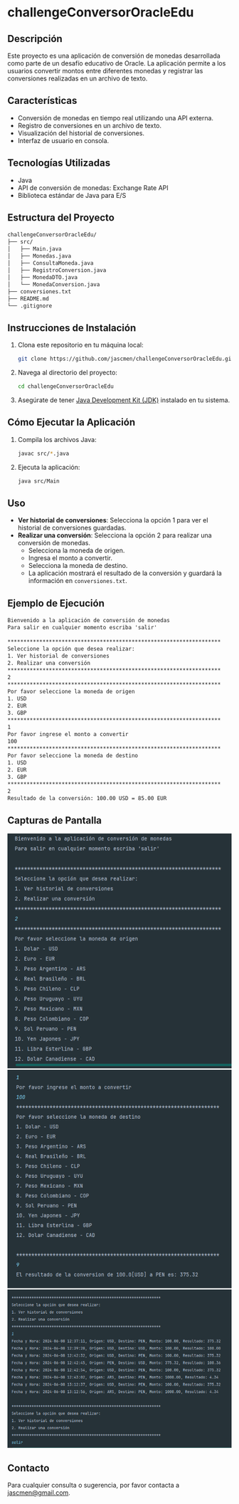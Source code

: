 
# challengeConversorOracleEdu

## Descripción
Este proyecto es una aplicación de conversión de monedas desarrollada como parte de un desafío educativo de Oracle. La aplicación permite a los usuarios convertir montos entre diferentes monedas y registrar las conversiones realizadas en un archivo de texto.

## Características
- Conversión de monedas en tiempo real utilizando una API externa.
- Registro de conversiones en un archivo de texto.
- Visualización del historial de conversiones.
- Interfaz de usuario en consola.

## Tecnologías Utilizadas
- Java
- API de conversión de monedas: Exchange Rate API
- Biblioteca estándar de Java para E/S

## Estructura del Proyecto
```
challengeConversorOracleEdu/
├── src/
│   ├── Main.java
│   ├── Monedas.java
│   ├── ConsultaMoneda.java
│   ├── RegistroConversion.java
│   ├── MonedaDTO.java
│   └── MonedaConversion.java
├── conversiones.txt
├── README.md
└── .gitignore
```

## Instrucciones de Instalación
1. Clona este repositorio en tu máquina local:
   ```bash
   git clone https://github.com/jascmen/challengeConversorOracleEdu.git
   ```
2. Navega al directorio del proyecto:
   ```bash
   cd challengeConversorOracleEdu
   ```
3. Asegúrate de tener [Java Development Kit (JDK)](https://www.oracle.com/java/technologies/javase-downloads.html) instalado en tu sistema.

## Cómo Ejecutar la Aplicación
1. Compila los archivos Java:
   ```bash
   javac src/*.java
   ```
2. Ejecuta la aplicación:
   ```bash
   java src/Main
   ```

## Uso
- **Ver historial de conversiones**: Selecciona la opción 1 para ver el historial de conversiones guardadas.
- **Realizar una conversión**: Selecciona la opción 2 para realizar una conversión de monedas.
  - Selecciona la moneda de origen.
  - Ingresa el monto a convertir.
  - Selecciona la moneda de destino.
  - La aplicación mostrará el resultado de la conversión y guardará la información en `conversiones.txt`.

## Ejemplo de Ejecución
```
Bienvenido a la aplicación de conversión de monedas
Para salir en cualquier momento escriba 'salir'

*******************************************************************
Seleccione la opción que desea realizar:
1. Ver historial de conversiones
2. Realizar una conversión
*******************************************************************
2
*******************************************************************
Por favor seleccione la moneda de origen
1. USD
2. EUR
3. GBP
*******************************************************************
1
Por favor ingrese el monto a convertir
100
*******************************************************************
Por favor seleccione la moneda de destino
1. USD
2. EUR
3. GBP
*******************************************************************
2
Resultado de la conversión: 100.00 USD = 85.00 EUR
```
## Capturas de Pantalla
![Menú Principal](src/images/captura1.png)
![Realizar una Conversión](src/images/captura2.png)
![Historial de Conversiones](src/images/captura3.png)

## Contacto
Para cualquier consulta o sugerencia, por favor contacta a [jascmen@gmail.com](mailto:tu_email@example.com).
